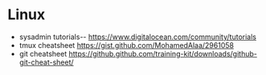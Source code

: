 # Linux

- sysadmin tutorials-- https://www.digitalocean.com/community/tutorials
- tmux cheatsheet https://gist.github.com/MohamedAlaa/2961058
- git cheatsheet https://github.github.com/training-kit/downloads/github-git-cheat-sheet/
